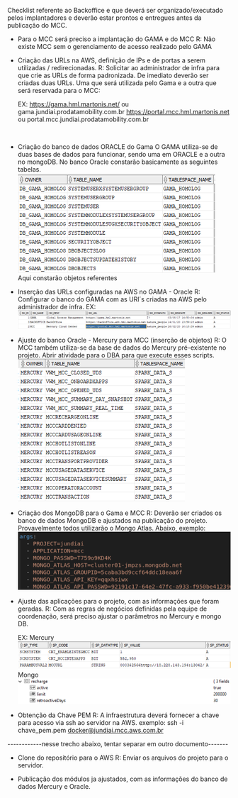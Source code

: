 Checklist referente ao Backoffice e que deverá ser organizado/executado pelos implantadores e deverão estar prontos e entregues antes da publicação do MCC.

- Para o MCC será preciso a implantação do GAMA e do MCC
  R: Não existe MCC sem o gerenciamento de acesso realizado pelo GAMA

- Criação das URLs na AWS, definição de IPs e de portas a serem utilizadas / redirecionadas.
  R: Solicitar ao administrador de infra para que crie as URLs de forma padronizada. De imediato deverão ser criadas duas URLs.
     Uma que será utilizada pelo Gama e a outra que será reservada para o MCC:

     EX: https://gama.hml.martonis.net/ ou gama.jundiai.prodatamobility.com.br
         https://portal.mcc.hml.martonis.net ou portal.mcc.jundiai.prodatamobility.com.br

<br>
    

- Criação do banco de dados ORACLE do Gama
  O GAMA utiliza-se de duas bases de dados para funcionar, sendo uma em ORACLE e a outra no mongoDB.
No banco Oracle constarão basicamente as seguintes tabelas.
     ![image.png](/.attachments/image-d8d4bd98-902e-422f-a963-e9175e77cea4.png)<br>
Aqui constarão objetos referentes 

- Inserção das URLs configuradas na AWS no GAMA - Oracle
  R: Configurar o banco do GAMA com as URl´s criadas na AWS pelo administrador de infra.
  EX: ![image.png](/.attachments/image-8ff9907f-a99e-4d05-a22e-bcf4fc4b2185.png)

- Ajuste do banco Oracle - Mercury para MCC (inserção de objetos)
  R: O MCC também utiliza-se da base de dados do Mercury pré-existente no projeto. Abrir atividade para o DBA para que execute esses scripts.
![image.png](/.attachments/image-fc75a271-8caa-4a7b-b7f0-37e7a529c8d7.png)

- Criação dos MongoDB para o Gama e MCC
   R: Deverão ser criados os banco de dados MongoDB e ajustados na publicação do projeto.
   Provavelmente todos utilizarão o Mongo Atlas.
   Abaixo, exemplo:
![image.png](/.attachments/image-89f96568-16f6-46b6-a476-dd2efed8398f.png)


- Ajuste das aplicações para o projeto, com as informações que foram geradas.
  R: Com as regras de negócios definidas pela equipe de coordenação, será preciso ajustar o parâmetros no Mercury e mongo DB.

   EX: Mercury![image.png](/.attachments/image-4a0964b8-9cc9-4f03-a421-6c5ce1ff3f99.png)
Mongo
![image.png](/.attachments/image-ad3604bc-eddb-4a80-98f2-5acd1103b289.png)
    

- Obtenção da Chave PEM
  R: A infraestrutura deverá fornecer a chave para acesso via ssh ao servidor na AWS.
exemplo: ssh -i chave_pem.pem docker@jundiai.mcc.aws.com.br

------------nesse trecho abaixo, tentar separar em outro documento-------

- Clone do repositório para o AWS
  R: Enviar os arquivos do projeto para o servidor.

- Publicação dos módulos ja ajustados, com as informações do banco de dados Mercury e Oracle.

